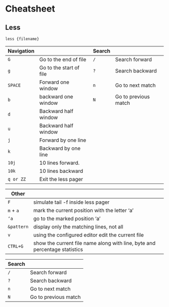 # Cheatsheet

## Less


```less {filename}```




Navigation    |                                 | Search | &nbsp;
--------------|---------------------------------|--------|----------------------
```G```       | Go to the end of file           |```/``` | Search forward
```g```       | Go to the start of file         |```?``` | Search backward
```SPACE```   | Forward one window              |```n``` | Go to next match
```b```       | backward one window             |```N``` | Go to previous match
```d```       | Backward half window            ||
```u```       | Backward half window            ||
```j```       | Forward by one line             ||
```k```       | Backward by one line            ||
```10j```     | 10 lines forward.               ||
```10k```     | 10 lines backward               ||
```q or ZZ``` | Exit the less pager             ||




Other          ||
---------------|---------------------------------------------------------------------------
```F```        | simulate tail -f inside less pager
```m``` + ```a```| mark the current position with the letter ‘a’
```‘a```       | go to the marked position ‘a’
```&pattern``` | display only the matching lines, not all
```v```        | using the configured editor edit the current file
```CTRL+G```   | show the current file name along with line, byte and percentage statistics


Search  ||
--------|---------------------
```/``` | Search forward
```?``` | Search backward
```n``` | Go to next match
```N``` | Go to previous match
